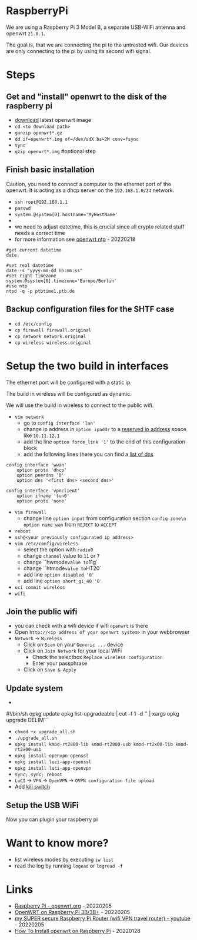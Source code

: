 # RaspberryPi

We are using a Raspberry Pi 3 Model B, a separate USB-WiFi antenna and openwrt `21.0.1`.

The goal is, that we are connecting the pi to the untrested wifi. Our devices are only connecting to the pi by using its second wifi signal.

# Steps

## Get and "install" openwrt to the disk of the raspberry pi

* [download](https://openwrt.org/toh/raspberry_pi_foundation/raspberry_pi) latest openwrt image
* `cd <to download path>`
* `gunzip openwrt*.gz`
* `dd if=openwrt*.img of=/dev/sdX bs=2M conv=fsync`
* `sync`
* `gzip openwrt*.img` #optional step

## Finish basic installation

Caution, you need to connect a computer to the ethernet port of the openwrt. It is acting as a dhcp server on the `192.168.1.0/24` network.

* `ssh root@192.168.1.1`
* `passwd`
* `system.@system[0].hostname='MyHostName'`
* 
* we need to adjust datetime, this is crucial since all crypto related stuff needs a correct time
* for more information see [openwrt ntp](https://openwrt.org/docs/guide-user/services/ntp/client-server) - 20220218
```
#get current datetime
date

#set real datetime
date -s "yyyy-mm-dd hh:mm:ss"
#set right timezone
system.@system[0].timezone='Europe/Berlin'
#use ntp
ntpd -q -p ptbtime1.ptb.de

```

## Backup configuration files for the SHTF case

* `cd /etc/config`
* `cp firewall firewall.original`
* `cp network network.original`
* `cp wireless wireless.original`

# Setup the two build in interfaces

The ethernet port will be configured with a static ip.

The build in wireless will be configured as dynamic.

We will use the build in wireless to connect to the public wifi.

* `vim network`
    * go to `config interface 'lan'`
    * change ip address in `option ipaddr` to a [reserved ip address](https://en.wikipedia.org/wiki/Reserved_IP_addresses) space like `10.11.12.1`
    * add the line `option force_link '1'` to the end of this configuration block
    * add the following lines (here you can find a [list of dns](../../../network/dns.md)
```
config interface 'wwan'
    option proto 'dhcp'
    option peerdns '0'
    option dns '<first dns> <second dns>'

config interface 'vpnclient'
    option ifname 'tun0'
    option proto 'none'
```
* `vim firewall`
    * change line `option input` from configuration section `config zone\n option name wan` from `REJECT` to `ACCEPT`
* `reboot`
* `ssh@<your previously configurated ip address>`
* `vim /etc/config/wireless`
    * select the option with `radio0`
    * change `channel` value to `11` or `7`
    * change ``hwmode` value to `11g`
    * change ``htmode` value to `HT20`
    * add line `option disabled '0'`
    * add line `option short_gi_40 '0'`
* `uci commit wireless`
* `wifi`

## Join the public wifi

* you can check with a wifi device if wifi `openwrt` is there
* Open `http://<ip address of your openwrt system>` in your webbrowser
* `Network` -> `Wireless`
    * Click on `Scan` on your `Generic ...` device
    * Click on `Join Network` for your local WiFi
        * Check the selectbox `Replace wireless configuration`
        * Enter your passphrase
    * Click on `Save & Apply`

## Update system

* ```echo > upgrade_all.sh <<DELIM
#!/bin/sh
opkg update
opkg list-upgradeable | cut -f 1 -d '' | xargs opkg upgrade
DELIM```
* `chmod +x upgrade_all.sh`
* `./upgrade_all.sh`
* `opkg install kmod-rt2800-lib kmod-rt2800-usb kmod-rt2x00-lib kmod-rt2x00-usb`
* `opkg install openvpn-openssl`
* `opkg install luci-app-openssl`
* `opkg install luci-app-openvpn`
* `sync; sync; reboot`
* `LuCI` -> `VPN` -> `OpenVPN` -> `OVPN configuration file upload`
* Add [kill switch](https://openwrt.org/docs/guide-user/services/vpn/openvpn/extras#kill_switch)

## Setup the USB WiFi

Now you can plugin your raspberry pi

# Want to know more?

* list wireless modes by executing `iw list`
* read the log by running `logead` or `logread -f`

# Links

* [Raspberry Pi - openwrt.org](https://openwrt.org/toh/raspberry_pi_foundation/raspberry_pi) - 20220205
* [OpenWRT on Raspberry Pi 3B/3B+](https://www.aspyct.org/openwrt/raspberry-pi.html) - 20220205
* [my SUPER secure Raspberry Pi Router (wifi VPN travel router) - youtube](https://www.youtube.com/watch?v=jlHWnKVpygw) - 20220205
* [How To Install openwrt on Raspberry Pi](https://github.com/mikenizo808/How-To-Install-openwrt-on-Raspberry-Pi) - 20220128
